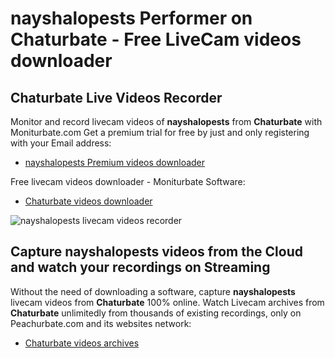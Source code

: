 # nayshalopests Performer on Chaturbate - Free LiveCam videos downloader

## Chaturbate Live Videos Recorder

Monitor and record livecam videos of **nayshalopests** from **Chaturbate** with Moniturbate.com
Get a premium trial for free by just and only registering with your Email address:
* [nayshalopests Premium videos downloader](https://moniturbate.com/request-demo-licence-key.html)

Free livecam videos downloader - Moniturbate Software:
* [Chaturbate videos downloader](https://moniturbate.com/moniturbate-download-software.html)

![nayshalopests livecam videos recorder](https://peachurnet.com/templates/moniturbate-software.png)


## Capture nayshalopests videos from the Cloud and watch your recordings on Streaming

Without the need of downloading a software, capture **nayshalopests** livecam videos from **Chaturbate** 100% online.
Watch Livecam archives from **Chaturbate** unlimitedly from thousands of existing recordings, only on Peachurbate.com and its websites network:
* [Chaturbate videos archives](https://peachurnet.com/)